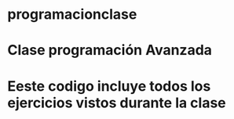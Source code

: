 # programacionclase
# Clase programación Avanzada

# Eeste codigo incluye todos los ejercicios vistos durante la clase